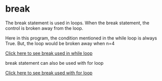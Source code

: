 # break

The break statement is used in loops. When the break statement, the control is broken away from the loop. 

Here in this program, the condition mentioned in the while loop is always True. But, the loop would be broken away when n=4

[Click here to see break used in while loop](https://github.com/pythoncoder100/practice/blob/master/break_in_while_loop.ipynb)

break statement can also be used with for loop

[Click here to see break used with for loop](https://github.com/pythoncoder100/practice/blob/master/break_in_for_loop.ipynb)

